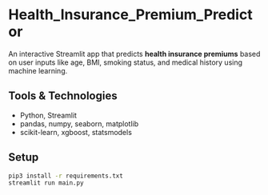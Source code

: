 # Health_Insurance_Premium_Predictor

An interactive Streamlit app that predicts **health insurance premiums** based on user inputs like age, BMI, smoking status, and medical history using machine learning.


## Tools & Technologies

- Python, Streamlit  
- pandas, numpy, seaborn, matplotlib  
- scikit-learn, xgboost, statsmodels

## Setup

```bash
pip3 install -r requirements.txt
streamlit run main.py
